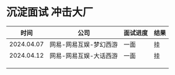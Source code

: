 # 沉淀面试 冲击大厂

| 时间       | 公司                   | 面试进度 | 结果 |
| ---------- | ---------------------- | -------- | ---- |
| 2024.04.07 | 网易-网易互娱-梦幻西游 | 一面     | 挂   |
| 2024.04.12 | 网易-网易互娱-大话西游 | 一面     | 挂   |
|            |                        |          |      |
|            |                        |          |      |
|            |                        |          |      |

